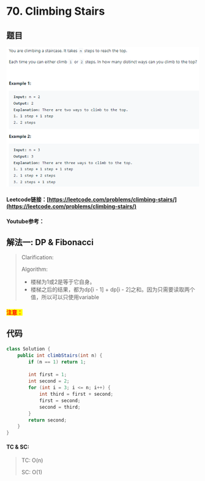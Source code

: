 # 70. Climbing Stairs

## 题目

![](<../../../.gitbook/assets/image (146) (1).png>)

#### Leetcode链接：[https://leetcode.com/problems/climbing-stairs/](https://leetcode.com/problems/climbing-stairs/)

#### Youtube参考：

## 解法一: DP & Fibonacci

> Clarification:&#x20;
>
> Algorithm:&#x20;
>
> * 楼梯为1或2是等于它自身。
> * 楼梯之后的结果，都为dp\[i - 1] + dp\[i - 2]之和。因为只需要读取两个值，所以可以只使用variable

#### <mark style="color:red;">注意：</mark>

## 代码

```java
class Solution {
    public int climbStairs(int n) {
        if (n == 1) return 1;
        
        int first = 1;
        int second = 2;
        for (int i = 3; i <= n; i++) {
            int third = first + second;
            first = second;
            second = third;
        }
        return second;
    }
}
```

#### TC & SC:&#x20;

> TC: O(n)
>
> SC: O(1)
